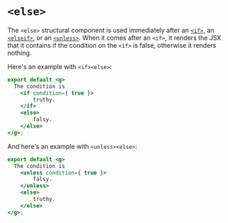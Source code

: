 # `<else>`

The `<else>` structural component is used immediately after an [`<if>`](./if.md), an [`<elseif>`](./elseif.md), or an [`<unless>`](./unless.md). When it comes after an `<if>`, it renders the JSX that it contains if the condition on the `<if>` is false, otherwise it renders nothing.

Here's an example with `<if><else>`:

```jsx
export default <g>
  The condition is
    <if condition={ true }>
        truthy.
    </if>
    <else>
        falsy.
    </else>
</g>;
```

And here's an example with `<unless><else>`:

```jsx
export default <g>
  The condition is
    <unless condition={ true }>
        falsy.
    </unless>
    <else>
        truthy.
    </else>
</g>;
```
